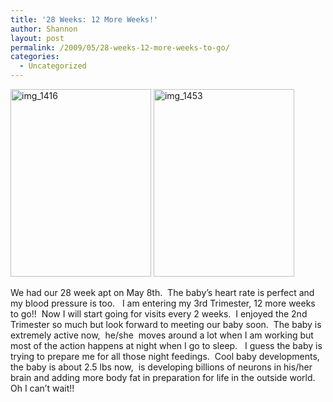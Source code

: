 ```yaml
---
title: '28 Weeks: 12 More Weeks!'
author: Shannon
layout: post
permalink: /2009/05/28-weeks-12-more-weeks-to-go/
categories:
  - Uncategorized
---
```

[<img class="alignnone size-medium wp-image-472" title="img_1416" src="http://braunerpots.com/blog/wp-content/uploads/2009/05/img_1416-225x300.jpg" alt="img_1416" width="225" height="300" />][1] [<img class="alignnone size-medium wp-image-470" title="img_1453" src="http://braunerpots.com/blog/wp-content/uploads/2009/05/img_1453-225x300.jpg" alt="img_1453" width="225" height="300" />][2]

We had our 28 week apt on May 8th.  The baby&#8217;s heart rate is perfect and my blood pressure is too.   I am entering my 3rd Trimester, 12 more weeks to go!!  Now I will start going for visits every 2 weeks.  I enjoyed the 2nd Trimester so much but look forward to meeting our baby soon.  The baby is extremely active now,  he/she  moves around a lot when I am working but  most of the action happens at night when I go to sleep.   I guess the baby is trying to prepare me for all those night feedings.  Cool baby developments, the baby is about 2.5 lbs now,  is developing billions of neurons in his/her brain and adding more body fat in preparation for life in the outside world.    Oh I can&#8217;t wait!!

 [1]: http://braunerpots.com/blog/wp-content/uploads/2009/05/img_1416.jpg
 [2]: http://braunerpots.com/blog/wp-content/uploads/2009/05/img_1453.jpg